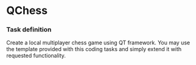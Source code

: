 # QChess

### Task definition
Create a local multiplayer chess game using QT framework. 
You may use the template provided with this coding tasks and simply extend it with requested functionality.
